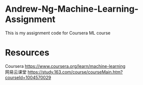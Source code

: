 # Andrew-Ng-Machine-Learning-Assignment
This is my assignment code for Coursera ML course

# Resources
Coursera  https://www.coursera.org/learn/machine-learning <br />
网易云课堂 https://study.163.com/course/courseMain.htm?courseId=1004570029 <br />
